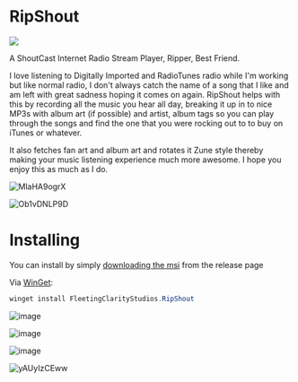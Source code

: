 # RipShout
[<img src="https://img.shields.io/badge/release-1.0.1-blue">](https://github.com/Echostorm44/RipShout/releases)

A ShoutCast Internet Radio Stream Player, Ripper, Best Friend.

  I love listening to Digitally Imported and RadioTunes radio while I'm working but like normal radio, I don't always catch the name of a song that I like and am left with great sadness hoping it comes on again.  RipShout helps with this by recording all the music you hear all day, breaking it up in to nice MP3s with album art (if possible) and artist, album tags so you can play through the songs and find the one that you were rocking out to to buy on iTunes or whatever.
  
  It also fetches fan art and album art and rotates it Zune style thereby making your music listening experience much more awesome. I hope you enjoy this as much as I do.

![MlaHA9ogrX](https://user-images.githubusercontent.com/107306362/194548274-41ec723d-4e85-4d5f-afbd-6990cd88cd43.png)

![Ob1vDNLP9D](https://user-images.githubusercontent.com/107306362/194548253-4218e54b-9f98-473e-ae4f-664a11b67ad2.png)

# Installing

You can install by simply [downloading the msi](https://github.com/Echostorm44/RipShout/releases/download/1.0.1/SetupRipShout.msi) from the release page

Via [WinGet](https://github.com/microsoft/winget-cli):

```powershell
winget install FleetingClarityStudios.RipShout
```

![image](https://user-images.githubusercontent.com/107306362/194763721-8dfd5f62-d999-4d55-a84c-d6b59fc34f81.png)

![image](https://user-images.githubusercontent.com/107306362/194763794-1b2580d3-bcab-440e-9fda-8fc8ad1538a9.png)

![image](https://user-images.githubusercontent.com/107306362/194763859-94ff63d7-cc42-4870-a163-64225f521cf7.png)

![yAUyIzCEww](https://user-images.githubusercontent.com/107306362/194548216-536a2525-2929-48f5-be2c-9888ff0b3c39.png)
